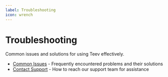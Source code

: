 ```yaml
---
label: Troubleshooting
icon: wrench
---
```


# Troubleshooting

Common issues and solutions for using Teev effectively.

- [Common Issues](common-issues.md) - Frequently encountered problems and their solutions
- [Contact Support](contact-support.md) - How to reach our support team for assistance 